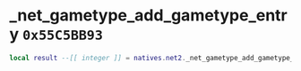 # _net_gametype_add_gametype_entry `0x55C5BB93`

```lua
local result --[[ integer ]] = natives.net2._net_gametype_add_gametype_entry(_unk0 --[[ integer ]])
```